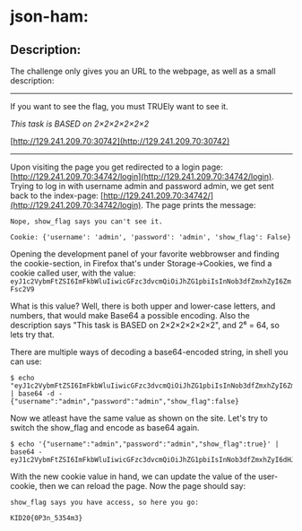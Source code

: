 # json-ham:
## Description:
The challenge only gives you an URL to the webpage, as well as a small description:

---

If you want to see the flag, you must TRUEly want to see it.

_This task is BASED on 2×2×2×2×2×2_

[http://129.241.209.70:30742](http://129.241.209.70:30742)

---

Upon visiting the page you get redirected to a login page: [http://129.241.209.70:34742/login](http://129.241.209.70:34742/login).
Trying to log in with username admin and password admin, we get sent back to the index-page: [http://129.241.209.70:34742/](http://129.241.209.70:34742/login). The page prints the message:
```
Nope, show_flag says you can't see it.

Cookie: {'username': 'admin', 'password': 'admin', 'show_flag': False}
```

Opening the development panel of your favorite webbrowser and finding the cookie-section, in Firefox that's under Storage->Cookies, we find a cookie called user, with the value: `eyJ1c2VybmFtZSI6ImFkbWluIiwicGFzc3dvcmQiOiJhZG1pbiIsInNob3dfZmxhZyI6ZmFsc2V9`

What is this value? Well, there is both upper and lower-case letters, and numbers, that would make Base64 a possible encoding. Also the description says "This task is BASED on 2×2×2×2×2×2", and 2⁶ = 64, so lets try that.

There are multiple ways of decoding a base64-encoded string, in shell you can use:
```
$ echo "eyJ1c2VybmFtZSI6ImFkbWluIiwicGFzc3dvcmQiOiJhZG1pbiIsInNob3dfZmxhZyI6ZmFsc2V9" | base64 -d -
{"username":"admin","password":"admin","show_flag":false}
```

Now we atleast have the same value as shown on the site. Let's try to switch the show_flag and encode as base64 again.

```
$ echo '{"username":"admin","password":"admin","show_flag":true}' | base64 -
eyJ1c2VybmFtZSI6ImFkbWluIiwicGFzc3dvcmQiOiJhZG1pbiIsInNob3dfZmxhZyI6dHJ1ZX0K
```

With the new cookie value in hand, we can update the value of the user-cookie, then we can reload the page. Now the page should say:
```
show_flag says you have access, so here you go:

KID20{0P3n_5354m3} 
```
